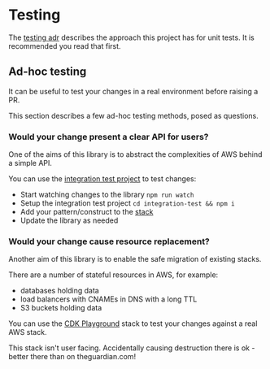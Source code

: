 # Testing

The [testing adr][internal-testing-adr] describes the approach this project has for unit tests.
It is recommended you read that first.

## Ad-hoc testing
It can be useful to test your changes in a real environment before raising a PR.

This section describes a few ad-hoc testing methods, posed as questions.

### Would your change present a clear API for users?
One of the aims of this library is to abstract the complexities of AWS behind a simple API.

You can use the [integration test project][internal-integration-project] to test changes:
  - Start watching changes to the library `npm run watch`
  - Setup the integration test project `cd integration-test && npm i`
  - Add your pattern/construct to the [stack][internal-integration-project-stack]
  - Update the library as needed

### Would your change cause resource replacement?
Another aim of this library is to enable the safe migration of existing stacks.

There are a number of stateful resources in AWS, for example:
  - databases holding data
  - load balancers with CNAMEs in DNS with a long TTL
  - S3 buckets holding data

You can use the [CDK Playground][cdk-playground] stack to test your changes against a real AWS stack.

This stack isn't user facing. Accidentally causing destruction there is ok - better there than on theguardian.com!

<!-- only links below here -->
[internal-testing-adr]: ./architecture-decision-records/004-testing.md
[internal-integration-project]: ../integration-test
[internal-integration-project-stack]: ../integration-test/src/integration-test-stack.ts

[cdk-playground]: https://github.com/guardian/cdk-playground
